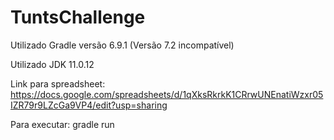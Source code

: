 # TuntsChallenge

Utilizado Gradle versão 6.9.1 (Versão 7.2 incompatível)

Utilizado JDK 11.0.12

Link para spreadsheet: https://docs.google.com/spreadsheets/d/1qXksRkrkK1CRrwUNEnatiWzxr05IZR79r9LZcGa9VP4/edit?usp=sharing

Para executar: gradle run
